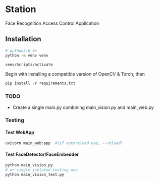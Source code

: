 # Station

Face Recognition Access Control Application
## Installation

```bash
# python3.6 ++
python -m venv venv

venv/Scripts/activate
```
Begin with installing a compatible version of OpenCV & Torch, then
```python
pip install -r requirements.txt
```


### TODO
- Create a single main.py combining main_vision.py and main_web.py
 
### Testing
#### Test WebApp
```python
uvicorn main_web:app  #(if autoreload use, --reload)
```
#### Test FaceDetector/FaceEmbedder

```python
python main_vision.py
# or single isolated testing use
python main_vision_test.py
```
